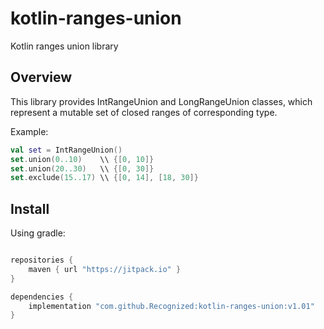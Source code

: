 # kotlin-ranges-union
Kotlin ranges union library

## Overview

This library provides IntRangeUnion and LongRangeUnion classes, which represent a mutable set of closed ranges of corresponding type.

Example:
```kotlin
val set = IntRangeUnion()
set.union(0..10)    \\ {[0, 10]}
set.union(20..30)   \\ {[0, 30]}
set.exclude(15..17) \\ {[0, 14], [18, 30]}
```

## Install

Using gradle:
```groovy

repositories {
    maven { url "https://jitpack.io" }
}

dependencies {
    implementation "com.github.Recognized:kotlin-ranges-union:v1.01"
}

```
